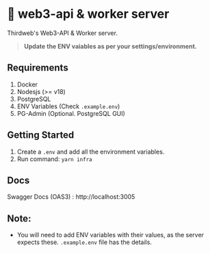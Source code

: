# 🔑 web3-api & worker server

Thirdweb's Web3-API & Worker server.

> **Update the ENV vaiables as per your settings/environment.**

## Requirements

1. Docker 
2. Nodesjs (>= v18)
3. PostgreSQL
4. ENV Variables (Check `.example.env`)
5. PG-Admin (Optional. PostgreSQL GUI)

## Getting Started

1. Create a `.env` and add all the environment variables.
2. Run command: `yarn infra`

## Docs

Swagger Docs (OAS3) : http://localhost:3005

## Note:

- You will need to add ENV variables with their values, as the server expects these. `.example.env` file has the details.
